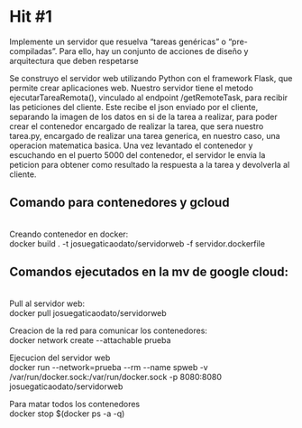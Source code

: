 # Hit #1
Implemente un servidor que resuelva “tareas genéricas” o “pre-compiladas”. Para ello, hay un conjunto de acciones de diseño y arquitectura que deben respetarse

Se construyo el servidor web utilizando Python con el framework Flask, que permite crear aplicaciones web.
Nuestro servidor tiene el metodo ejecutarTareaRemota(), vinculado al endpoint /getRemoteTask, para recibir las peticiones del cliente.
Este recibe el json enviado por el cliente, separando la imagen de los datos en si de la tarea a realizar, para poder crear el contenedor encargado de realizar la tarea, que sera nuestro tarea.py, encargado de realizar una tarea generica, en nuestro caso, una operacion matematica basica.
Una vez levantado el contenedor y escuchando en el puerto 5000 del contenedor, el servidor le envia la peticion para obtener como resultado la respuesta a la tarea y devolverla al cliente.

<h2>Comando para contenedores y gcloud</h2> <br>
Creando contenedor en docker: <br> 
docker build . -t josuegaticaodato/servidorweb -f servidor.dockerfile

<h2>Comandos ejecutados en la mv de google cloud:</h2><br>
Pull al servidor web: <br>
docker pull josuegaticaodato/servidorweb
<br>

Creacion de la red para comunicar los contenedores: <br>
docker network create --attachable prueba

Ejecucion del servidor web <br>
docker run --network=prueba --rm --name spweb -v /var/run/docker.sock:/var/run/docker.sock -p 8080:8080 josuegaticaodato/servidorweb

Para matar todos los contenedores<br>
docker stop $(docker ps -a -q)